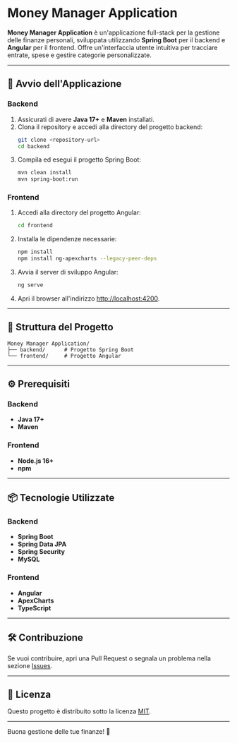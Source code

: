 # Money Manager Application

**Money Manager Application** è un'applicazione full-stack per la gestione delle finanze personali, sviluppata utilizzando **Spring Boot** per il backend e **Angular** per il frontend. Offre un'interfaccia utente intuitiva per tracciare entrate, spese e gestire categorie personalizzate.

---

## 🚀 Avvio dell'Applicazione

### Backend
1. Assicurati di avere **Java 17+** e **Maven** installati.
2. Clona il repository e accedi alla directory del progetto backend:
   ```bash
   git clone <repository-url>
   cd backend
   ```
3. Compila ed esegui il progetto Spring Boot:
   ```bash
   mvn clean install
   mvn spring-boot:run
   ```

### Frontend
1. Accedi alla directory del progetto Angular:
   ```bash
   cd frontend
   ```
2. Installa le dipendenze necessarie:
   ```bash
   npm install
   npm install ng-apexcharts --legacy-peer-deps
   ```
3. Avvia il server di sviluppo Angular:
   ```bash
   ng serve
   ```
4. Apri il browser all'indirizzo [http://localhost:4200](http://localhost:4200).

---

## 📁 Struttura del Progetto

```plaintext
Money Manager Application/
├── backend/      # Progetto Spring Boot
└── frontend/     # Progetto Angular
```

---

## ⚙️ Prerequisiti

### Backend
- **Java 17+**
- **Maven**

### Frontend
- **Node.js 16+**
- **npm**

---

## 📦 Tecnologie Utilizzate

### Backend
- **Spring Boot**
- **Spring Data JPA**
- **Spring Security**
- **MySQL**

### Frontend
- **Angular**
- **ApexCharts**
- **TypeScript**

---

## 🛠️ Contribuzione

Se vuoi contribuire, apri una Pull Request o segnala un problema nella sezione [Issues](<repository-issues-url>).

---

## 📄 Licenza

Questo progetto è distribuito sotto la licenza [MIT](<license-url>).

---

Buona gestione delle tue finanze! 💸

